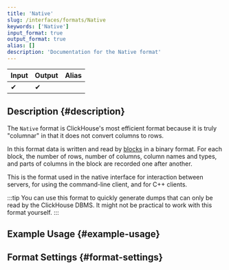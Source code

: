 ```yaml
---
title: 'Native'
slug: /interfaces/formats/Native
keywords: ['Native']
input_format: true
output_format: true
alias: []
description: 'Documentation for the Native format'
---
```


| Input | Output | Alias |
|-------|--------|-------|
| ✔     | ✔      |       |

## Description {#description}

The `Native` format is ClickHouse's most efficient format because it is truly "columnar" 
in that it does not convert columns to rows.  

In this format data is written and read by [blocks](/development/architecture#block) in a binary format. 
For each block, the number of rows, number of columns, column names and types, and parts of columns in the block are recorded one after another. 

This is the format used in the native interface for interaction between servers, for using the command-line client, and for C++ clients.

:::tip
You can use this format to quickly generate dumps that can only be read by the ClickHouse DBMS. 
It might not be practical to work with this format yourself.
:::

## Example Usage {#example-usage}

## Format Settings {#format-settings}